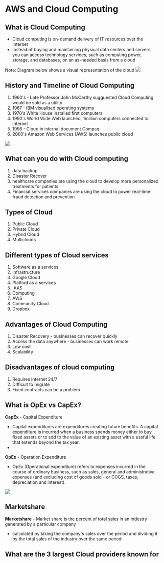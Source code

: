 # AWS and Cloud Computing

## What is Cloud Computing 
- Cloud computing is on-demand delivery of IT resources over the Internet
-  Instead of buying and maintaining physical data centers and servers, you can access technology services, such as computing power, storage, and databases, on an as-needed basis from a cloud

Note: Diagram below shows a visual representation of the cloud
![](C:\Users\wafam\Downloads\cloud_computing.png)

## History and Timeline of Cloud Computing 

1. 1960's - Late Professor John McCarthy sugguested Cloud Computing would be sold as a utility 
2. 1967 - IBM visualised operating systems 
3. 1970's White House installed first computers 
4. 1990's World Wide Web launched, 1million computers connected to internet 
5. 1996 - Cloud in internal document Compaq
6. 2000's Amazon Web Services (AWS) launches public cloud 

![](C:\Users\wafam\Downloads\cloud_computing_timeline.png)

##  What can you do with Cloud computing 
1. data backup
2. Disaster Recover
3. healthcare companies are using the cloud to develop more personalized treatments for patients
4. Financial services companies are using the cloud to power real-time fraud detection and prevention

## Types of Cloud 
1. Public Cloud 
2. Private Cloud 
3. Hybrid Cloud
4. Multiclouds

## Different types of Cloud services
1. Software as a services
2. Infrastructure 
3. Google Cloud
4. Platford as a services 
5. IAAS
6. Computing 
7. AWS
8. Community Cloud 
9. Dropbox

## Advantages of Cloud Computing 
1. Disaster Recovery - businesses can recover quickly
2. Access the data anywhere - businesses can work remote
3. Low cost 
4. Scalability 

## Disadvantages of cloud computing 
1. Requires internet 24/7
2. Difficult to migrate 
3. Fixed contracts can be a problem 

## What is OpEx vs CapEx?
**CapEx** - Capital Expenditure 
- Capital expenditures are expenditures creating future benefits. A capital expenditure is incurred when a business spends money either to buy fixed assets or to add to the value of an existing asset with a useful life that extends beyond the tax year.
-
**OpEx** - Operation Expenditure 
- OpEx (Operational expenditure) refers to expenses incurred in the course of ordinary business, such as sales, general and administrative expenses (and excluding cost of goods sold - or COGS, taxes, depreciation and interest).

![](C:\Users\wafam\Downloads\capex_vs_opex.png)

## Marketshare 

**Marketshare** - Market share is the percent of total sales in an industry generated by a particular company
- calculated by taking the company's sales over the period and dividing it by the total sales of the industry over the same period

## What are the 3 largest Cloud providers known for

